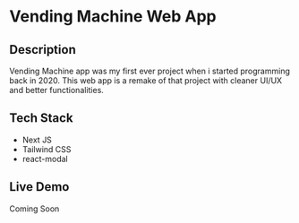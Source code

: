 # Vending Machine Web App

## Description
Vending Machine app was my first ever project when i started programming back in 2020. This web app is a remake of that project with cleaner UI/UX and better functionalities.

## Tech Stack
- Next JS
- Tailwind CSS
- react-modal

## Live Demo
Coming Soon